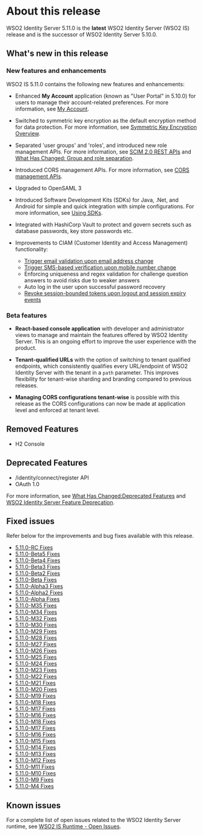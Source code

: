 # About this release

WSO2 Identity Server 5.11.0 is the **latest** WSO2 Identity Server (WSO2 IS) release and is the successor of WSO2 Identity Server 5.10.0. 

## What's new in this release

### New features and enhancements

WSO2 IS 5.11.0 contains the following new features and enhancements:

- Enhanced **My Account** application (known as "User Portal" in 5.10.0) for users to manage their account-related preferences. For more information, see [My Account](../../learn/my-account).

- Switched to symmetric key encryption as the default encryption method for data protection. For more information, see [Symmetric Key Encryption Overview](../../administer/symmetric-overview).

- Separated 'user groups' and 'roles', and introduced new role management APIs. For more information, see [SCIM 2.0 REST APIs](../../develop/scim2-rest-apis) and [What Has Changed: Group and role separation](../../setup/migrating-what-has-changed/#group-and-role-separation).

- Introduced CORS management APIs. For more information, see [CORS management APIs](../../develop/cors-rest-api).

- Upgraded to OpenSAML 3

- Introduced Software Development Kits (SDKs) for Java, .Net, and Android for simple and quick integration with simple configurations. For more information, see [Using SDKs](../../develop/sdk-overview).

- Integrated with HashiCorp Vault to protect and govern secrets such as database passwords, key store passwords etc.

- Improvements to CIAM (Customer Identity and Access Management) functionality:
    - [Trigger email validation upon email address change](../../develop/enable-email-account-verification-for-an-updated-email-address)
    - [Trigger SMS-based verification upon mobile number change](../../develop/enable-verification-for-updated-mobile-number)
    - Enforcing uniqueness and regex validation for challenge question answers to avoid risks due to weaker answers 
    - Auto log in the user upon successful password recovery
    - [Revoke session-bounded tokens upon logout and session expiry events](../../setup/migrating-what-has-changed/#revoke-access-tokens-on-logoutsession-expiry)

### Beta features

- **React-based console application** with developer and administrator views to manage and maintain the features offered by WSO2 Identity Server. This is an ongoing effort to improve the user experience with the product.

- **Tenant-qualified URLs** with the option of switching to tenant qualified endpoints, which consistently qualifies every URL/endpoint of WSO2 Identity Server with the tenant in a `path` parameter. This improves flexibility for tenant-wise sharding and branding compared to previous releases.

- **Managing CORS configurations tenant-wise** is possible with this release as the CORS configurations can now be made at application level and enforced at tenant level. 

## Removed Features
- H2 Console

## Deprecated Features

- /identity/connect/register API
- OAuth 1.0

For more information, see [What Has Changed:Deprecated Features](../../setup/migrating-what-has-changed/#deprecated-features) and [WSO2 Identity Server Feature Deprecation](../../setup/wso2-identity-server-feature-deprecation/).

## Fixed issues

Refer below for the improvements and bug fixes available with this
release.

* [5.11.0-RC Fixes](https://github.com/wso2/product-is/milestone/110?closed=1)
* [5.11.0-Beta5 Fixes](https://github.com/wso2/product-is/milestone/154?closed=1)
* [5.11.0-Beta4 Fixes](https://github.com/wso2/product-is/milestone/147?closed=1)
* [5.11.0-Beta3 Fixes](https://github.com/wso2/product-is/milestone/146?closed=1)
* [5.11.0-Beta2 Fixes](https://github.com/wso2/product-is/milestone/145?closed=1)
* [5.11.0-Beta Fixes](https://github.com/wso2/product-is/milestone/139?closed=1)
* [5.11.0-Alpha3 Fixes](https://github.com/wso2/product-is/milestone/148?closed=1)
* [5.11.0-Alpha2 Fixes](https://github.com/wso2/product-is/milestone/144?closed=1)
* [5.11.0-Alpha Fixes](https://github.com/wso2/product-is/milestone/131?closed=1)
* [5.11.0-M35 Fixes](https://github.com/wso2/product-is/milestone/143?closed=1)
* [5.11.0-M34 Fixes](https://github.com/wso2/product-is/milestone/142?closed=1)
* [5.11.0-M32 Fixes](https://github.com/wso2/product-is/milestone/140?closed=1)
* [5.11.0-M30 Fixes](https://github.com/wso2/product-is/milestone/138?closed=1)
* [5.11.0-M29 Fixes](https://github.com/wso2/product-is/milestone/137?closed=1)
* [5.11.0-M28 Fixes](https://github.com/wso2/product-is/milestone/130?closed=1)
* [5.11.0-M27 Fixes](https://github.com/wso2/product-is/milestone/129?closed=1)
* [5.11.0-M26 Fixes](https://github.com/wso2/product-is/milestone/128?closed=1)
* [5.11.0-M25 Fixes](https://github.com/wso2/product-is/milestone/127?closed=1)
* [5.11.0-M24 Fixes](https://github.com/wso2/product-is/milestone/126?closed=1)
* [5.11.0-M23 Fixes](https://github.com/wso2/product-is/milestone/125?closed=1)
* [5.11.0-M22 Fixes](https://github.com/wso2/product-is/milestone/124?closed=1)
* [5.11.0-M21 Fixes](https://github.com/wso2/product-is/milestone/123?closed=1)
* [5.11.0-M20 Fixes](https://github.com/wso2/product-is/milestone/122?closed=1)
* [5.11.0-M19 Fixes](https://github.com/wso2/product-is/milestone/121?closed=1)
* [5.11.0-M18 Fixes](https://github.com/wso2/product-is/milestone/120?closed=1)
* [5.11.0-M17 Fixes](https://github.com/wso2/product-is/milestone/119?closed=1)
* [5.11.0-M16 Fixes](https://github.com/wso2/product-is/milestone/118?closed=1)
* [5.11.0-M18 Fixes](https://github.com/wso2/product-is/milestone/120?closed=1)
* [5.11.0-M17 Fixes](https://github.com/wso2/product-is/milestone/119?closed=1)
* [5.11.0-M16 Fixes](https://github.com/wso2/product-is/milestone/118?closed=1)
* [5.11.0-M15 Fixes](https://github.com/wso2/product-is/milestone/117?closed=1)
* [5.11.0-M14 Fixes](https://github.com/wso2/product-is/milestone/116?closed=1)
* [5.11.0-M13 Fixes](https://github.com/wso2/product-is/milestone/115?closed=1)
* [5.11.0-M12 Fixes](https://github.com/wso2/product-is/milestone/114?closed=1)
* [5.11.0-M11 Fixes](https://github.com/wso2/product-is/milestone/113?closed=1)
* [5.11.0-M10 Fixes](https://github.com/wso2/product-is/milestone/112?closed=1)
* [5.11.0-M9 Fixes](https://github.com/wso2/product-is/milestone/111?closed=1)
* [5.11.0-M4 Fixes](https://github.com/wso2/product-is/milestone/133?closed=1)


## Known issues

For a complete list of open issues related to the WSO2 Identity Server runtime, see [WSO2 IS Runtime - Open Issues](https://github.com/wso2/product-is/issues).
